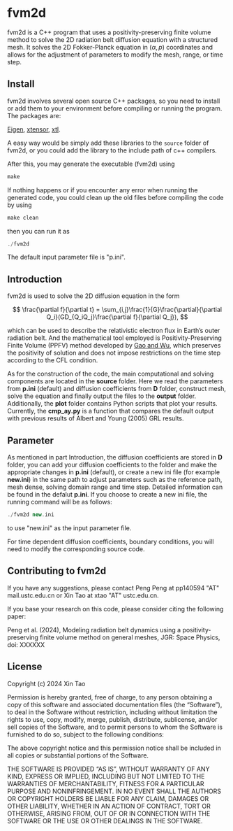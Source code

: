 # fvm2d

fvm2d is a C++ program that uses a positivity-preserving finite volume method to solve the 2D radiation belt diffusion equation with a structured mesh. It solves the 2D Fokker-Planck equation in ${(\alpha, p)}$ coordinates and allows for the adjustment of parameters to modify the mesh, range, or time step.

## Install

fvm2d involves several open source C++ packages, so you need to install or add them to your environment before compiling or running the program. The packages are: 

[Eigen](https://eigen.tuxfamily.org), [xtensor](https://github.com/xtensor-stack/xtensor), [xtl](https://github.com/xtensor-stack/xtl).

A easy way would be simply add these libraries to the ```source``` folder of fvm2d, or you could add the library to the include path of c++ compilers.

After this, you may generate the executable (fvm2d) using  

```C++
make
```
If nothing happens or if you encounter any error when running the generated code, you could clean up the old files before compiling the code by using 

```C++
make clean
```

then you can run it as 

```C++
./fvm2d
```

The default input parameter file is "p.ini". 

## Introduction

fvm2d is used to solve the 2D diffusion equation in the form

$$
\frac{\partial f}{\partial t} = \sum_{i,j}\frac{1}{G}\frac{\partial}{\partial Q_i}(GD_{Q_iQ_j}\frac{\partial f}{\partial Q_j}),
$$

which can be used to describe the relativistic electron flux in Earth’s outer radiation belt. And the mathematical tool employed is Positivity-Preserving Finite Volume (PPFV) method developed by [Gao and Wu](http://epubs.siam.org/doi/10.1137/140972470), which preserves the positivity of solution and does not impose restrictions on the time step according to the CFL condition.

As for the construction of the code, the main computational and solving components are located in the **source** folder. Here we read the parameters from **p.ini** (default) and diffusion coefficients from **D** folder, construct mesh, solve the equation and finally output the files to the **output** folder. Additionally, the **plot** folder contains Python scripts that plot your results. Currently, the **cmp_ay.py** is a function that compares the default output with previous results of Albert and Young (2005) GRL results. 

## Parameter

As mentioned in part Introduction, the diffusion coefficients are stored in **D** folder, you can add your diffusion coefficients to the folder and make the appropriate changes in **p.ini** (default), or create a new ini file (for example **new.ini**) in the same path to adjust parameters such as the reference path, mesh dense, solving domain range and time step. Detailed information can be found in the defalut **p.ini**. If you choose to create a new ini file, the running command will be as follows:

```C++
./fvm2d new.ini
```

to use "new.ini" as the input parameter file.

For time dependent diffusion coefficients, boundary conditions, you will need to modify the corresponding source code.

## Contributing to fvm2d

If you have any suggestions, please contact Peng Peng at pp140594 "AT" mail.ustc.edu.cn or Xin Tao at xtao "AT" ustc.edu.cn. 

If you base your research on this code, please consider citing the following paper:

Peng et al. (2024), Modeling radiation belt dynamics using a positivity-preserving finite volume method on general meshes, JGR: Space Physics, doi: XXXXXX

## License

Copyright (c) 2024 Xin Tao 

Permission is hereby granted, free of charge, to any person obtaining a copy of this software and associated documentation files (the “Software”), to deal in the Software without restriction, including without limitation the rights to use, copy, modify, merge, publish, distribute, sublicense, and/or sell copies of the Software, and to permit persons to whom the Software is furnished to do so, subject to the following conditions:

The above copyright notice and this permission notice shall be included in all copies or substantial portions of the Software.

THE SOFTWARE IS PROVIDED “AS IS”, WITHOUT WARRANTY OF ANY KIND, EXPRESS OR IMPLIED, INCLUDING BUT NOT LIMITED TO THE WARRANTIES OF MERCHANTABILITY, FITNESS FOR A PARTICULAR PURPOSE AND NONINFRINGEMENT. IN NO EVENT SHALL THE AUTHORS OR COPYRIGHT HOLDERS BE LIABLE FOR ANY CLAIM, DAMAGES OR OTHER LIABILITY, WHETHER IN AN ACTION OF CONTRACT, TORT OR OTHERWISE, ARISING FROM, OUT OF OR IN CONNECTION WITH THE SOFTWARE OR THE USE OR OTHER DEALINGS IN THE SOFTWARE.


